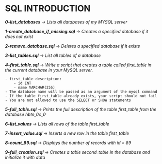 # SQL INTRODUCTION

***0-list_databases*** -> *Lists all databases of my MYSQL server*

***1-create_database_if_missing.sql*** -> *Creates a specified database if it does not exist*

***2-remove_database.sql*** -> *Deletes a specified database if it exists*

***3-list_tables.sql*** -> *List all tables of a database*

***4-first_table.sql*** -> *Write a script that creates a table called first_table in the current database in your MySQL server.*

	- first_table description:
		- id INT
		- name VARCHAR(256)
	- The database name will be passed as an argument of the mysql command
	- If the table first_table already exists, your script should not fail
	- You are not allowed to use the SELECT or SHOW statements

***5-full_table.sql*** -> *Prints the full description of the table first_table from the database hbtn_0c_0*

***6-list_values*** -> *Lists all rows of the table first_table*

***7-insert_value.sql*** -> *Inserts a new row in the table first_table*

***8-count_89.sql*** -> *Displays the number of records with id = 89*

***9-full_creation.sql*** -> *Creates a table second_table in the database and initialize it with data*

